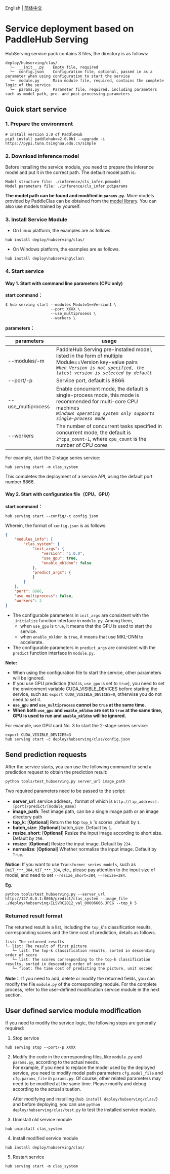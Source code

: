 English | [简体中文](readme.md)

# Service deployment based on PaddleHub Serving  

HubServing service pack contains 3 files, the directory is as follows:  
```
deploy/hubserving/clas/
  └─  __init__.py    Empty file, required
  └─  config.json    Configuration file, optional, passed in as a parameter when using configuration to start the service
  └─  module.py      Main module file, required, contains the complete logic of the service
  └─  params.py      Parameter file, required, including parameters such as model path, pre- and post-processing parameters
```

## Quick start service
### 1. Prepare the environment
```shell
# Install version 2.0 of PaddleHub  
pip3 install paddlehub==2.0.0b1 --upgrade -i https://pypi.tuna.tsinghua.edu.cn/simple
```

### 2. Download inference model
Before installing the service module, you need to prepare the inference model and put it in the correct path. The default model path is:  

```
Model structure file: ./inference/cls_infer.pdmodel
Model parameters file: ./inference/cls_infer.pdiparams
```

**The model path can be found and modified in `params.py`.** More models provided by PaddleClas can be obtained from the [model library](../../docs/en/models/models_intro_en.md). You can also use models trained by yourself.

### 3. Install Service Module

* On Linux platform, the examples are as follows.
```shell
hub install deploy/hubserving/clas/
```

* On Windows platform, the examples are as follows.
```shell
hub install deploy\hubserving\clas\
```

### 4. Start service
#### Way 1. Start with command line parameters (CPU only)

**start command：**  
```shell
$ hub serving start --modules Module1==Version1 \
                    --port XXXX \
                    --use_multiprocess \
                    --workers \
```  
**parameters：**  

|parameters|usage|  
|-|-|  
|--modules/-m|PaddleHub Serving pre-installed model, listed in the form of multiple Module==Version key-value pairs<br>*`When Version is not specified, the latest version is selected by default`*|
|--port/-p|Service port, default is 8866|  
|--use_multiprocess|Enable concurrent mode, the default is single-process mode, this mode is recommended for multi-core CPU machines<br>*`Windows operating system only supports single-process mode`*|
|--workers|The number of concurrent tasks specified in concurrent mode, the default is `2*cpu_count-1`, where `cpu_count` is the number of CPU cores|  

For example, start the 2-stage series service:  
```shell
hub serving start -m clas_system
```  

This completes the deployment of a service API, using the default port number 8866.  

#### Way 2. Start with configuration file（CPU、GPU）
**start command：**  
```shell
hub serving start --config/-c config.json
```  
Wherein, the format of `config.json` is as follows:
```json
{
    "modules_info": {
        "clas_system": {
            "init_args": {
                "version": "1.0.0",
                "use_gpu": true,
                "enable_mkldnn": false
            },
            "predict_args": {
            }
        }
    },
    "port": 8866,
    "use_multiprocess": false,
    "workers": 2
}
```
- The configurable parameters in `init_args` are consistent with the `_initialize` function interface in `module.py`. Among them,
  - when `use_gpu` is `true`, it means that the GPU is used to start the service.
  - when `enable_mkldnn` is `true`, it means that use MKL-DNN to accelerate.
- The configurable parameters in `predict_args` are consistent with the `predict` function interface in `module.py`.

**Note:**  
- When using the configuration file to start the service, other parameters will be ignored.
- If you use GPU prediction (that is, `use_gpu` is set to `true`), you need to set the environment variable CUDA_VISIBLE_DEVICES before starting the service, such as: ```export CUDA_VISIBLE_DEVICES=0```, otherwise you do not need to set it.
- **`use_gpu` and `use_multiprocess` cannot be `true` at the same time.**  
- **When both `use_gpu` and `enable_mkldnn` are set to `true` at the same time, GPU is used to run and `enable_mkldnn` will be ignored.**

For example, use GPU card No. 3 to start the 2-stage series service:
```shell
export CUDA_VISIBLE_DEVICES=3
hub serving start -c deploy/hubserving/clas/config.json
```  

## Send prediction requests
After the service starts, you can use the following command to send a prediction request to obtain the prediction result:  
```shell
python tools/test_hubserving.py server_url image_path
```  

Two required parameters need to be passed to the script:
- **server_url**: service address，format of which is
`http://[ip_address]:[port]/predict/[module_name]`  
- **image_path**: Test image path, can be a single image path or an image directory path
- **top_k**: [**Optional**] Return the top `top_k` 's scores ,default by `1`.
- **batch_size**: [**Optional**] batch_size. Default by `1`.
- **resize_short**: [**Optional**] Resize the input image according to short size. Default by `256`.
- **resize**: [**Optional**] Resize the input image. Default by `224`.
- **normalize**: [**Optional**] Whether normalize the input image. Default by `True`.

**Notice**:
If you want to use `Transformer series models`, such as `DeiT_***_384`, `ViT_***_384`, etc., please pay attention to the input size of model, and need to set `--resize_short=384`, `--resize=384`.

**Eg.**
```shell
python tools/test_hubserving.py --server_url http://127.0.0.1:8866/predict/clas_system --image_file ./deploy/hubserving/ILSVRC2012_val_00006666.JPEG --top_k 5
```

### Returned result format
The returned result is a list, including the `top_k`'s classification results, corresponding scores and the time cost of prediction, details as follows.

```
list: The returned results
└─ list: The result of first picture
   └─ list: The top-k classification results, sorted in descending order of score
   └─ list: The scores corresponding to the top-k classification results, sorted in descending order of score
   └─ float: The time cost of predicting the picture, unit second
```

**Note：** If you need to add, delete or modify the returned fields, you can modify the file `module.py` of the corresponding module. For the complete process, refer to the user-defined modification service module in the next section.

## User defined service module modification
If you need to modify the service logic, the following steps are generally required:

1. Stop service
```shell
hub serving stop --port/-p XXXX
```
2. Modify the code in the corresponding files, like `module.py` and `params.py`, according to the actual needs.  
For example, if you need to replace the model used by the deployed service, you need to modify model path parameters `cfg.model_file` and `cfg.params_file` in `params.py`. Of course, other related parameters may need to be modified at the same time. Please modify and debug according to the actual situation.

    After modifying and installing (`hub install deploy/hubserving/clas/`) and before deploying, you can use `python deploy/hubserving/clas/test.py` to test the installed service module.

3. Uninstall old service module
```shell
hub uninstall clas_system
```
4. Install modified service module
```shell
hub install deploy/hubserving/clas/
```
5. Restart service
```shell
hub serving start -m clas_system
```
